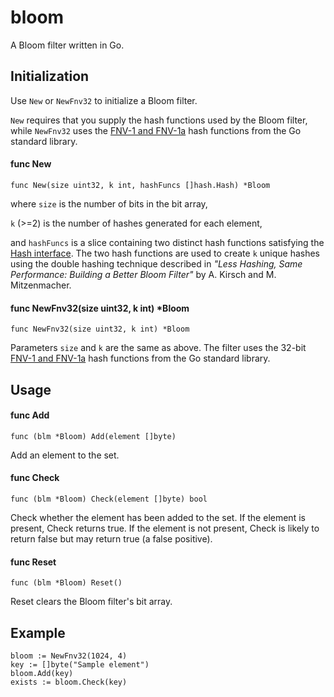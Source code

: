 bloom
=====
A Bloom filter written in Go.

## Initialization

Use `New` or `NewFnv32` to initialize a Bloom filter.

`New` requires that you supply the hash functions used by the Bloom filter, while `NewFnv32` uses the [FNV-1 and FNV-1a](http://golang.org/pkg/hash/fnv/) hash functions from the Go standard library.

#### func New
`func New(size uint32, k int, hashFuncs []hash.Hash) *Bloom`

where `size` is the number of bits in the bit array,

`k` (>=2) is the number of hashes generated for each element,

and `hashFuncs` is a slice containing two distinct hash functions satisfying the [Hash interface](http://golang.org/pkg/hash/). The two hash functions are used to create `k` unique hashes using the double hashing technique described in *"Less Hashing, Same Performance: Building a Better Bloom Filter"* by A. Kirsch and M. Mitzenmacher.

#### func NewFnv32(size uint32, k int) *Bloom
`func NewFnv32(size uint32, k int) *Bloom`

Parameters `size` and `k` are the same as above. The filter uses the 32-bit [FNV-1 and FNV-1a](http://golang.org/pkg/hash/fnv/) hash functions from the Go standard library.

## Usage

#### func Add
`func (blm *Bloom) Add(element []byte)`

Add an element to the set.

#### func Check
`func (blm *Bloom) Check(element []byte) bool`

Check whether the element has been added to the set. If the element is present, Check returns true. If the element is not present, Check is likely to return false but may return true (a false positive).

#### func Reset
`func (blm *Bloom) Reset()`

Reset clears the Bloom filter's bit array.

## Example

    bloom := NewFnv32(1024, 4)
    key := []byte("Sample element")
    bloom.Add(key)
    exists := bloom.Check(key)
